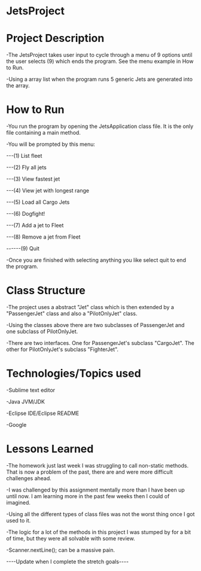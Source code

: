 # JetsProject


# Project Description

-The JetsProject takes user input to cycle through a menu of 9 options until the user selects (9) which ends the program. See the menu example in How to Run. 

-Using a array list when the program runs 5 generic Jets are generated into the array.

# How to Run

-You run the program by opening the JetsApplication class file. It is the only file containing a main method.

-You will be prompted by this menu:

---(1) List fleet

---(2) Fly all jets

---(3) View fastest jet

---(4) View jet with longest range

---(5) Load all Cargo Jets

---(6) Dogfight!

---(7) Add a jet to Fleet

---(8) Remove a jet from Fleet

------(9) Quit

-Once you are finished with selecting anything you like select quit to end the program.

# Class Structure

-The project uses a abstract "Jet" class which is then extended by a "PassengerJet" class and also a "PilotOnlyJet" class.

-Using the classes above there are two subclasses of PassengerJet and one subclass of PilotOnlyJet.

-There are two interfaces. One for PassengerJet's subclass "CargoJet". The other for PilotOnlyJet's subclass "FighterJet".

# Technologies/Topics used

-Sublime text editor

-Java JVM/JDK 

-Eclipse IDE/Eclipse README

-Google
# Lessons Learned
-The homework just last week I was struggling to call non-static methods. That is now a problem of the past, there are and were more difficult challenges ahead.

-I was challenged by this assignment mentally more than I have been up until now. I am learning more in the past few weeks then I could of imagined.

-Using all the different types of class files was not the worst thing once I got used to it.

-The logic for a lot of the methods in this project I was stumped by for a bit of time, but they were all solvable with some review. 

-Scanner.nextLine(); can be a massive pain.

----Update when I complete the stretch goals----


